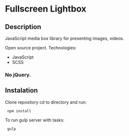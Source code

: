 # Fullscreen Lightbox
## Description
JavaScript media box library for presenting images, videos.

Open source project.
Technologies:
- JavaScript
- SCSS
### No jQuery.

## Instalation
Clone repository cd to directory and run:
````
 npm install
 ````
 
To run gulp server with tasks:
````
 gulp
